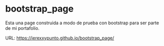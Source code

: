 # bootstrap_page
Esta una page construida a modo de prueba con bootstrap para ser parte de mi portafolio.

URL: https://jerexxypunto.github.io/bootstrap_page/

